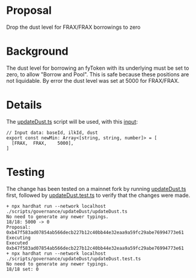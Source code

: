 # Proposal
Drop the dust level for FRAX/FRAX borrowings to zero

# Background
The dust level for borrowing an fyToken with its underlying must be set to zero, to allow "Borrow and Pool". This is safe because these positions are not liquidable. By error the dust level was set at 5000 for FRAX/FRAX.

# Details
The [updateDust.ts](https://github.com/yieldprotocol/environments-v2/tree/feat/frax-series/scripts/governance/updateDust/updateDust.ts) script will be used, with this [input](https://github.com/yieldprotocol/environments-v2/tree/feat/frax-series/scripts/governance/updateDust.mainnet.config):
```
// Input data: baseId, ilkId, dust
export const newMin: Array<[string, string, number]> = [
  [FRAX,  FRAX,    5000],
]

```
# Testing
The change has been tested on a mainnet fork by running [updateDust.ts](https://github.com/yieldprotocol/environments-v2/tree/feat/frax-series/scripts/governance/updateDust/updateDust.ts) first, followed by [updateDust.test.ts](https://github.com/yieldprotocol/environments-v2/tree/feat/frax-series/scripts/governance/updateDust/updateDust.test.ts) to verify that the changes were made.
```
+ npx hardhat run --network localhost ./scripts/governance/updateDust/updateDust.ts
No need to generate any newer typings.
18/18: 5000 -> 0
Proposal: 0xb47f583ad07854ab566decb227b12c40bb44e32eaa9a59fc29abe76994773e61
Executing
Executed 0xb47f583ad07854ab566decb227b12c40bb44e32eaa9a59fc29abe76994773e61
+ npx hardhat run --network localhost ./scripts/governance/updateDust/updateDust.test.ts
No need to generate any newer typings.
18/18 set: 0
```